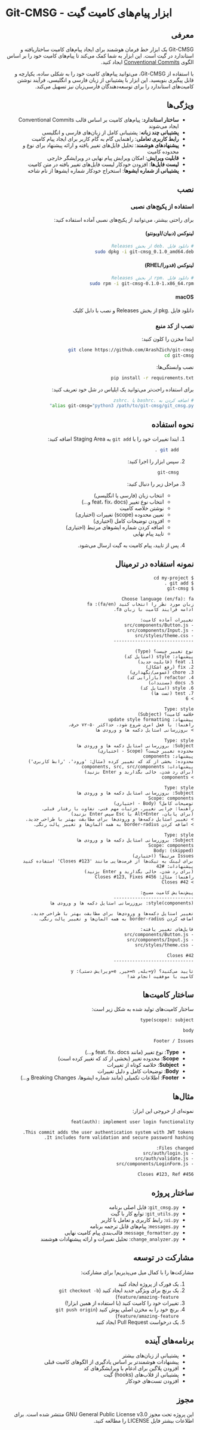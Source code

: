 # Git-CMSG - ابزار پیام‌های کامیت گیت

<div dir="rtl">

## معرفی

Git-CMSG یک ابزار خط فرمان هوشمند برای ایجاد پیام‌های کامیت ساختاریافته و استاندارد در گیت است. این ابزار به شما کمک می‌کند تا پیام‌های کامیت خود را بر اساس الگوی [Conventional Commits](https://www.conventionalcommits.org/) ایجاد کنید.

با استفاده از Git-CMSG، می‌توانید پیام‌های کامیت خود را به شکلی ساده، یکپارچه و قابل پیگیری بنویسید. این ابزار با پشتیبانی از زبان فارسی و انگلیسی، فرآیند نوشتن کامیت‌های استاندارد را برای توسعه‌دهندگان فارسی‌زبان نیز تسهیل می‌کند.

## ویژگی‌ها

- **ساختار استاندارد**: پیام‌های کامیت بر اساس قالب Conventional Commits ایجاد می‌شوند
- **پشتیبانی چند زبانه**: پشتیبانی کامل از زبان‌های فارسی و انگلیسی
- **رابط کاربری تعاملی**: راهنمایی گام به گام کاربر برای ایجاد پیام کامیت
- **پیشنهادهای هوشمند**: تحلیل فایل‌های تغییر یافته و ارائه پیشنهاد برای نوع و محدوده کامیت
- **قابلیت ویرایش**: امکان ویرایش پیام نهایی در ویرایشگر خارجی
- **لیست فایل‌ها**: افزودن خودکار لیست فایل‌های تغییر یافته در متن کامیت
- **پشتیبانی از شماره ایشوها**: استخراج خودکار شماره ایشوها از نام شاخه

## نصب

### استفاده از پکیج‌های نصبی

برای راحتی بیشتر، می‌توانید از پکیج‌های نصبی آماده استفاده کنید:

#### لینوکس (دبیان/اوبونتو)
```bash
# دانلود فایل .deb از بخش Releases
sudo dpkg -i git-cmsg_0.1.0_amd64.deb
```

#### لینوکس (فدورا/RHEL)
```bash
# دانلود فایل .rpm از بخش Releases
sudo rpm -i git-cmsg-0.1.0-1.x86_64.rpm
```

#### macOS
دانلود فایل .pkg از بخش Releases و نصب با دابل کلیک

### نصب از کد منبع

ابتدا مخزن را کلون کنید:

```bash
git clone https://github.com/ArashZich/git-cmsg
cd git-cmsg
```

نصب وابستگی‌ها:

```bash
pip install -r requirements.txt
```

برای استفاده راحت‌تر می‌توانید یک ایلیاس در شل خود تعریف کنید:

```bash
# اضافه کردن به .bashrc یا .zshrc
alias git-cmsg="python3 /path/to/git-cmsg/git_cmsg.py"
```

## نحوه استفاده

1. ابتدا تغییرات خود را با `git add` به Staging Area اضافه کنید:
   ```bash
   git add .
   ```

2. سپس ابزار را اجرا کنید:
   ```bash
   git-cmsg
   ```

3. مراحل زیر را دنبال کنید:
   - انتخاب زبان (فارسی یا انگلیسی)
   - انتخاب نوع تغییر (feat، fix، docs و...)
   - نوشتن خلاصه کامیت
   - تعیین محدوده (scope) تغییرات (اختیاری)
   - افزودن توضیحات کامل (اختیاری)
   - اضافه کردن شماره ایشوهای مرتبط (اختیاری)
   - تایید پیام نهایی

4. پس از تایید، پیام کامیت به گیت ارسال می‌شود.

## نمونه استفاده در ترمینال

```
$ cd my-project
$ git add .
$ git-cmsg

Choose language (en/fa): fa
زبان مورد نظر را انتخاب کنید (fa/en): fa
ادامه فرایند کامیت با زبان fa.

تغییرات آماده کامیت:
- src/components/Button.js
- src/components/Input.js
- src/styles/theme.css
------------------------------

نوع تغییر چیست؟ (Type)
پیشنهاد: style (استایل کد)
1. feat (قابلیت جدید)
2. fix (رفع اشکال)
3. chore (عمومی/نگهداری)
4. refactor (بازآرایی کد)
5. docs (مستندات)
6. style (استایل کد)
7. test (تست ها)
> 6

Type: style
خلاصه کامیت؟ (Subject)
پیشنهاد: update style formatting
راهنما: با فعل امری شروع شود، حداکثر ۵۰-۷۲ حرف.
> بروزرسانی استایل دکمه ها و ورودی ها

Type: style
Subject: بروزرسانی استایل دکمه ها و ورودی ها
محدوده تغییر چیست؟ (Scope - اختیاری)
پیشنهاد: components
محدوده: بخشی از کد که تغییر کرده (مثال: 'ورود'، 'رابط کاربری')
پیشنهادات: components, src, src/components
(برای رد شدن، خالی بگذارید و Enter بزنید)
> components

Type: style
Subject: بروزرسانی استایل دکمه ها و ورودی ها
Scope: components
توضیحات کامل؟ (Body - اختیاری)
راهنما: چرایی تغییر، جزئیات مهم فنی، تفاوت با رفتار قبلی.
(برای پایان، Alt+Enter یا Esc سپس Enter بزنید)
> تغییر استایل دکمه‌ها و ورودی‌ها برای مطابقت بهتر با طراحی جدید.
> اضافه کردن border-radius به همه المان‌ها و تغییر پالت رنگی.

Type: style
Subject: بروزرسانی استایل دکمه ها و ورودی ها
Scope: components
Body: (skipped)
Issues مرتبط؟ (اختیاری)
برای لینک به تیکت‌ها از فرمت‌هایی مانند 'Closes #123' استفاده کنید
پیشنهادات: #42
(برای رد شدن، خالی بگذارید و Enter بزنید)
راهنما: مثال: Closes #123, Fixes #456
> Closes #42

پیش‌نمایش کامیت مسیج:
------------------------------
style(components): بروزرسانی استایل دکمه ها و ورودی ها

تغییر استایل دکمه‌ها و ورودی‌ها برای مطابقت بهتر با طراحی جدید.
اضافه کردن border-radius به همه المان‌ها و تغییر پالت رنگی.

فایل‌های تغییر یافته:
- src/components/Button.js
- src/components/Input.js
- src/styles/theme.css

Closes #42
------------------------------

تایید می‌کنید؟ (y=بله, n=خیر, e=ویرایش دستی): y
کامیت با موفقیت انجام شد!
```

## ساختار کامیت‌ها

ساختار کامیت‌های تولید شده به شکل زیر است:

```
type(scope): subject

body

Footer / Issues
```

- **Type**: نوع تغییر (مانند feat، fix، docs و...)
- **Scope**: محدوده تغییر (بخشی از کد که تغییر کرده است)
- **Subject**: خلاصه کوتاه از تغییرات
- **Body**: توضیحات کامل و دلیل تغییرات
- **Footer**: اطلاعات تکمیلی (مانند شماره ایشوها، Breaking Changes و...)

## مثال‌ها

نمونه‌ای از خروجی این ابزار:

```
feat(auth): implement user login functionality

This commit adds the user authentication system with JWT tokens.
It includes form validation and secure password hashing.

Files changed:
- src/auth/login.js
- src/auth/validate.js
- src/components/LoginForm.js

Closes #123, Ref #456
```

## ساختار پروژه

- `git_cmsg.py`: فایل اصلی برنامه
- `git_utils.py`: توابع کار با گیت
- `ui.py`: رابط کاربری و تعامل با کاربر
- `messages.py`: پیام‌های قابل ترجمه برنامه
- `message_formatter.py`: قالب‌بندی پیام کامیت نهایی
- `change_analyzer.py`: تحلیل تغییرات و ارائه پیشنهادات هوشمند

## مشارکت در توسعه

مشارکت‌ها را با کمال میل می‌پذیریم! برای مشارکت:

1. یک فورک از پروژه ایجاد کنید
2. یک برنچ برای ویژگی جدید ایجاد کنید (`git checkout -b feature/amazing-feature`)
3. تغییرات خود را کامیت کنید (با استفاده از همین ابزار!)
4. برنچ خود را به مخزن اصلی پوش کنید (`git push origin feature/amazing-feature`)
5. یک درخواست Pull Request ایجاد کنید

## برنامه‌های آینده

- پشتیبانی از زبان‌های بیشتر
- پیشنهادات هوشمندتر بر اساس یادگیری از الگوهای کامیت قبلی
- افزودن پلاگین برای ادغام با ویرایشگرهای کد
- پشتیبانی از قلاب‌های (hooks) گیت
- افزودن تست‌های خودکار

## مجوز

این پروژه تحت مجوز GNU General Public License v3.0 منتشر شده است. برای اطلاعات بیشتر فایل LICENSE را مطالعه کنید.

</div>